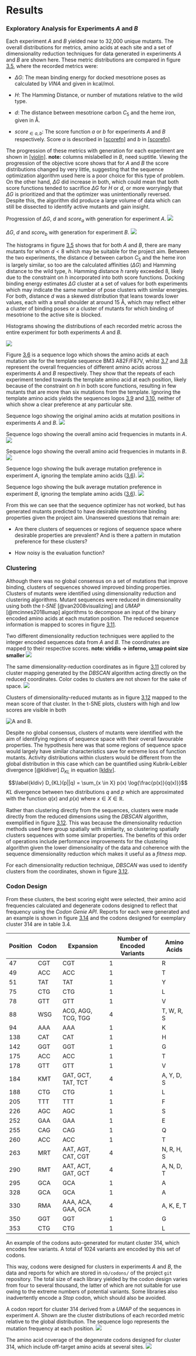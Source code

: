 # Results

### Exploratory Analysis for Experiments $A$ and $B$

Each experiment $A$ and $B$ yielded near to 32,000 unique mutants. The
overall distributions for metrics, amino acids at each site and a set of
dimensionality reduction techniques for data generated in experiments
$A$ and $B$ are shown here. These metric distributions are compared in
figure [3.5](#abdistr), where
the recorded metrics were:

-   $\Delta G$: The mean binding energy for docked mesotrione poses as
    calculated by *VINA* and given in kcal/mol.

-   $H$: The Hamming Distance, or number of mutations relative to the
    wild type.

-   $d$: The distance between mesotrione carbon $C_5$ and the heme iron,
    given in Å.

-   $score_{\in {a, b}}$: The score function $a$ or $b$ for experiments
    $A$ and $B$ respectively. Score $a$ is described in
    [\[scorefn\]](#scorefn)
    and $b$ in [\[scorefn\]](#scorefn).

The progression of these metrics with generation for each experiment are
shown in [\[violin\]](#violin).
**note:** columns mislabelled in $B$, need suptitle. Viewing the
progression of the objective score shows that for $A$ and $B$ the score
distributions changed by very little, suggesting that the sequence
optimization algorithm used here is a poor choice for this type of
problem. On the other hand, $\Delta G$ did increase in both, which could
mean that both score functions tended to sacrifice $\Delta G$ for $H$ or
$d$, or more worryingly that $\Delta G$ is prioritized and that the
optimizer was unintentionally reversed. Despite this, the algorithm did
produce a large volume of data which can still be dissected to identify
active mutants and gain insight.

Progression of $\Delta G$, $d$ and $score_a$ with generation for experiment
$A$.
![](img/generation-global-dist_mean-a.png)

$\Delta G$, $d$ and $score_b$
with generation for experiment
$B$.
![](img/generation-global-dist_mean-b.png)

The histograms in figure [3.5](#abdistr) shows that for both $A$ and $B$, there are many
mutants for whom $d < 8$ which may be suitable for the project aim.
Between the two experiments, the distance $d$ between carbon $C_5$ and
the heme iron is largely similar, so too are the calculated affinities
($\Delta G$) and Hamming distance to the wild type, $h$. Hamming
distance $h$ rarely exceeded 8, likely due to the constraint on $h$
incorporated into both score functions. Docking binding energy estimates
$\Delta G$ cluster at a set of values for both experiments which may
indicate the same number of pose clusters with similar energies. For
both, distance $d$ was a skewed distribution that leans towards lower
values, each with a small shoulder at around 15 Å, which may reflect
either a cluster of binding poses or a cluster of mutants for which
binding of mesotrione to the active site is blocked.

Histograms showing the
distributions of each recorded metric across the entire experiment for
both experiments $A$ and $B$.

![](img/exp-a-b-compr-dists.png)

Figure [3.6](#logot) is a
sequence logo which shows the amino acids at each mutation site for the
template sequence BM3 A82F/F87V, whilst
[3.7](#logoa) and
[3.8](#logob) represent the
overall frequencies of different amino acids across experiments $A$ and
$B$ respectively. They show that the repeats of each experiment tended
towards the template amino acid at each position, likely because of the
constraint on $h$ in both score functions, resulting in few mutants that
are more than six mutations from the template. Ignoring the template
amino acids yields the sequences logos
[3.9](#logonotpa) and
[3.10](#logonotpb), neither
of which show a clear preference at any particular site.

Sequence logo showing the original
amino acids at mutation positions in experiments $A$ and
$B$.
![](img/template-logo.png)

Sequence logo showing the overall
amino acid frequencies in mutants in $A$.
![](img/exp-a-logo.png)

Sequence logo showing the overall
amino acid frequencies in mutants in $B$.
![](img/exp-b-logo.png)

Sequence logo showing
the bulk average mutation preference in experiment $A$, ignoring the
template amino acids ([3.6](#logot)).
![](img/expa-logo-notemplate.png)

Sequence logo showing
the bulk average mutation preference in experiment $B$, ignoring the
template amino acids ([3.6](#logot)).
![](img/expb-logo-notemplate.png)

From this we can see that the sequence optimizer has not worked, but has
generated mutants predicted to have desirable mesotrione binding
properties given the project aim. Unanswered questions that remain are:

-   Are there clusters of sequences or regions of sequence space where
    desirable properties are prevalent? And is there a pattern in
    mutation preference for these clusters?

-   How noisy is the evaluation function?

### Clustering

Although there was no global consensus on a set of mutations that
improve binding, clusters of sequences showed improved binding
properties. Clusters of mutants were identified using dimensionality
reduction and clustering algorithms. Mutant sequences were reduced in
dimensionality using both the *t-SNE* [@van2008visualizing] and *UMAP*
[@mcinnes2018umap] algorithms to decompose an input of the binary
encoded amino acids at each mutation position. The reduced sequence
information is mapped to scores in figure
[3.11](#dimredplt).

Two different
dimensionality reduction techniques were applied to the integer encoded
sequences data from $A$ and $B$. The coordinates are mapped to their
respective scores. **note: viridis -\> inferno, umap point size
smaller**
![](img/dimred-plt.png)

The same
dimensionality-reduction coordinates as in figure
[3.11](#dimredplt) colored
by cluster mapping generated by the *DBSCAN* algorithm acting directly
on the reduced coordinates. Color codes to clusters are not shown for
the sake of space.
![](img/dimred-plt-clusters.png)

Clusters of dimensionality-reduced mutants
as in figure [3.12](#dimredclusters) mapped to the mean score of that cluster. In
the t-SNE plots, clusters with high and low scores are visible in both

![$A$ and $B$.](img/dimred-clust-meanscores.png)

Despite no global consensus, clusters of mutants were identified with
the aim of identifying regions of sequence space with their overall
favourable properties. The hypothesis here was that some regions of
sequence space would largely have similar characteristics save for
extreme loss of function mutants. Activity distributions within clusters
would be different from the global distribution in this case which can
be quantified using Kubrik-Leibler divergence [@kldiver] $D_{KL}$ in
equation [\[kldiv\]](#kldiv).

$$\label{kldiv}
    D_{KL}(p||q) = \sum_{x \in X} p(x) \log{\frac{p(x)}{q(x)}}$$ $KL$
divergence between two distributions $q$ and $p$ which are approximated
with the function $q(x)$ and $p(x)$ where $x \in X \in \mathbb{R}$.

Rather than clustering directly from the sequences, clusters were made
directly from the reduced dimensions using the *DBSCAN* algorithm,
exemplified in figure [3.12](#dimredclusters). This was because the dimensionality
reduction methods used here group spatially with similarity, so
clustering spatially clusters sequences with some similar properties.
The benefits of this order of operations include performance
improvements for the clustering algorithm given the lower dimensionality
of the data and coherence with the sequence dimensionality reduction
which makes it useful as a *fitness map*.

For each dimensionality reduction technique, *DBSCAN* was used to
identify clusters from the coordinates, shown in figure
[3.12](#dimredclusters).

### Codon Design

From these clusters, the best scoring eight were selected, their amino
acid frequencies calculated and degenerate codons designed to reflect
that frequency using the *Codon Genie API*. Reports for each were
generated and an example is shown in figure
[3.14](#cdxreport) and the
codons designed for exemplary cluster 314 are in table
3.4.

| **Position**  |**Codon**  |**Expansion**       | **Number of Encoded Variants** |**Amino Acids**  |
| --------------|-----------|--------------------|--------------------------------|-----------------|
| 47            |CGT        |CGT                 |               1                |R                |
| 49            |ACC        |ACC                 |               1                |T                |
| 51            |TAT        |TAT                 |               1                |Y                |
| 75            |CTG        |CTG                 |               1                |L                |
| 78            |GTT        |GTT                 |               1                |V                |
| 88            |WSG        |ACG, AGG, TCG, TGG  |               4                |T, W, R, S       |
| 94            |AAA        |AAA                 |               1                |K                |
| 138           |CAT        |CAT                 |               1                |H                |
| 142           |GGT        |GGT                 |               1                |G                |
| 175           |ACC        |ACC                 |               1                |T                |
| 178           |GTT        |GTT                 |               1                |V                |
| 184           |KMT        |GAT, GCT, TAT, TCT  |               4                |A, Y, D, S       |
| 188           |CTG        |CTG                 |               1                |L                |
| 205           |TTT        |TTT                 |               1                |F                |
| 226           |AGC        |AGC                 |               1                |S                |
| 252           |GAA        |GAA                 |               1                |E                |
| 255           |CAG        |CAG                 |               1                |Q                |
| 260           |ACC        |ACC                 |               1                |T                |
| 263           |MRT        |AAT, AGT, CAT, CGT  |               4                |N, R, H, S       |
| 290           |RMT        |AAT, ACT, GAT, GCT  |               4                |A, N, D, T       |
| 295           |GCA        |GCA                 |               1                |A                |
| 328           |GCA        |GCA                 |               1                |A                |
| 330           |RMA        |AAA, ACA, GAA, GCA  |               4                |A, K, E, T       |
| 350           |GGT        |GGT                 |               1                |G                |
| 353           |CTG        |CTG                 |               1                |L                |

An example of the codons auto-generated for mutant cluster 314, which encodes few variants. 
A total of 1024 variants are encoded by this set of codons.

This way, codons were designed for clusters in experiments $A$ and $B$,
the data and reports for which are stored in `nb/codons/` of the project
`git` repository. The total size of each library yielded by the codon
design varies from four to several thousand, the latter of which are not
suitable for use owing to the extreme numbers of potential variants.
Some libraries also inadvertently encode a *Stop* codon, which should
also be avoided.

A codon report for cluster 314 derived from a *UMAP* of the sequences in experiment $A$.
Shown are the cluster distributions of each recorded metric relative to
the global distribution. The sequence logo represents the mutation
frequency at each position. 
![](img/clus_314.png)

The amino acid coverage of the degenerate codons designed for cluster
314, which include off-target amino acids at several
sites.
![](img/clus_314-codon-coverage.png)


